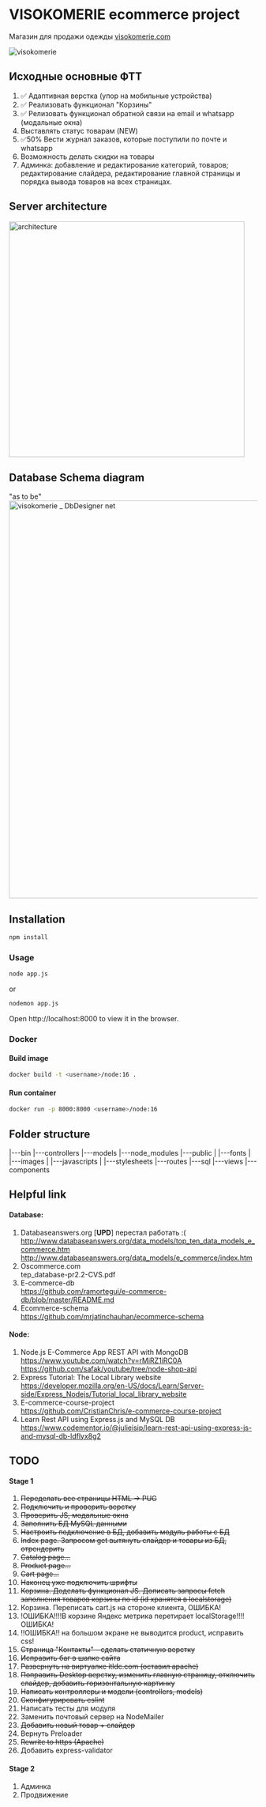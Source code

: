 # VISOKOMERIE ecommerce project

Магазин для продажи одежды [visokomerie.com](https://visokomerie.ru/)

![visokomerie](https://user-images.githubusercontent.com/22370622/173572199-db60551a-badd-48e9-8c48-454f9bd76e64.gif)

## Исходные основные ФТТ
1. ✅ Адаптивная верстка (упор на мобильные устройства) 
2. ✅ Реализовать функционал "Корзины"
3. ✅ Релизовать функционал обратной связи на email и whatsapp (модальные окна)
4. Выставлять статус товарам (NEW)
5. ✅50% Вести журнал заказов, которые поступили по почте и whatsapp
6. Возможность делать скидки на товары
7. Админка: добавление и редактирование категорий, товаров; редактирование слайдера, редактирование главной страницы и порядка вывода товаров на всех страницах.

## Server architecture
<img width="477" alt="architecture" src="https://user-images.githubusercontent.com/22370622/176662927-f72bfbe5-c613-46db-92af-ad2b17477660.png">

## Database Schema diagram
"as to be"  
<img width="805" alt="visokomerie _ DbDesigner net" src="https://user-images.githubusercontent.com/22370622/175945057-8d2d5d73-34c8-4317-9b10-dae30c8d6526.png">

## Installation
```sh
npm install 
```
### Usage
```sh
node app.js
```
or
```sh
nodemon app.js
```
Open http://localhost:8000 to view it in the browser.

### Docker
#### Build image  
```sh
docker build -t <username>/node:16 .
```
#### Run container
```sh
docker run -p 8000:8000 <username>/node:16
```

## Folder structure
|---bin
|---controllers
|---models
|---node_modules
|---public
|   |---fonts
|   |---images
|   |---javascripts
|   |---stylesheets
|---routes
|---sql
|---views
    |---components

## Helpful link
#### Database:
1. Databaseanswers.org [**UPD**] перестал работать :(  
http://www.databaseanswers.org/data_models/top_ten_data_models_e_commerce.htm  
http://www.databaseanswers.org/data_models/e_commerce/index.htm  
2. Oscommerce.com  
tep_database-pr2.2-CVS.pdf   
3. E-commerce-db  
https://github.com/ramortegui/e-commerce-db/blob/master/README.md  
4. Ecommerce-schema  
https://github.com/mrjatinchauhan/ecommerce-schema  


#### Node:  
1. Node.js E-Commerce App REST API with MongoDB  
https://www.youtube.com/watch?v=rMiRZ1iRC0A  
https://github.com/safak/youtube/tree/node-shop-api  
2. Express Tutorial: The Local Library website  
https://developer.mozilla.org/en-US/docs/Learn/Server-side/Express_Nodejs/Tutorial_local_library_website  
3. E-commerce-course-project  
https://github.com/CristianChris/e-commerce-course-project  
4. Learn Rest API using Express.js and MySQL DB
https://www.codementor.io/@julieisip/learn-rest-api-using-express-js-and-mysql-db-ldflyx8g2


## TODO
#### Stage 1         
1. <s>Переделать все страницы HTML -> PUG</s>
2. <s>Подключить и проверить верстку</s>
3. <s>Проверить JS, модальные окна</s>
4. <s>Заполнить БД MySQL данными</s>
5. <s>Настроить подключение в БД, добавить модуль работы с БД</s>
6. <s>Index page. Запросом get вытянуть слайдер и товары из БД, отрендерить</s>
7. <s>Catalog page...</s>
8. <s>Product page...</s>
9. <s>Cart page...</s>
10. <s>Наконец уже подключить шрифты</s>
11. <s>Корзина. Доделать функционал JS. Дописать запросы fetch заполнения товаров корзины по id (id хранятся в localstorage)</s>
12. Корзина. Переписать cart.js на стороне клиента, ОШИБКА!
13. !ОШИБКА!!!!В корзине Яндекс метрика перетирает localStorage!!!!ОШИБКА!
14. !!ОШИБКА!! на большом экране не выводится product, исправить css!
15. <s>Страница "Контакты" - сделать статичную верстку</s>
16. <s>Исправить баг в шапке сайта</s>
17. <s>Развернуть на виртуалке itldc.com (оставил apache)</s>
18. <s>Поправить Desktop верстку, изменить главную страницу, отключить слайдер, добавить горизонтальную картинку</s> 
19. <s>Написать контроллеры и модели (controllers, models)</s>
20. <s>Сконфигурировать eslint</s>
21. Написать тесты для модуля
22. Заменить почтовый сервер на NodeMailer
23. <s>Добавить новый товар + слайдер </s>
24. Вернуть Preloader
25. <s>Rewrite to https (Apache) </s>
26. Добавить express-validator


#### Stage 2 
1. Админка
2. Продвижение
  
